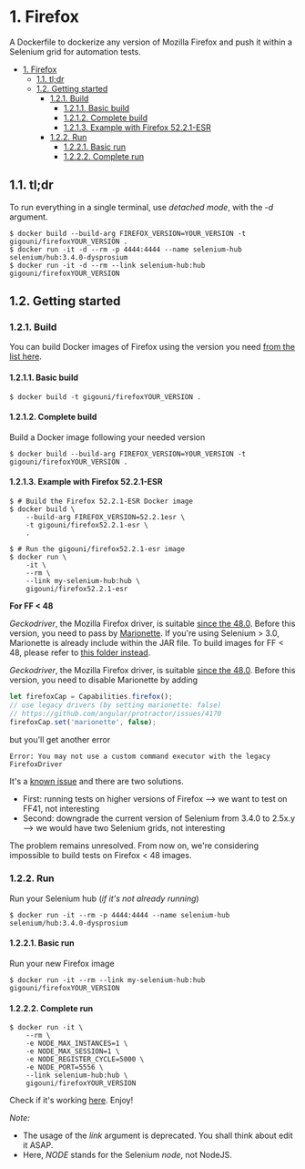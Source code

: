 # 1. Firefox

A Dockerfile to dockerize any version of Mozilla Firefox and push it within a Selenium grid for automation tests.

<!-- TOC -->

- [1. Firefox](#1-firefox)
    - [1.1. tl;dr](#11-tldr)
    - [1.2. Getting started](#12-getting-started)
        - [1.2.1. Build](#121-build)
            - [1.2.1.1. Basic build](#1211-basic-build)
            - [1.2.1.2. Complete build](#1212-complete-build)
            - [1.2.1.3. Example with Firefox 52.2.1-ESR](#1213-example-with-firefox-5221-esr)
        - [1.2.2. Run](#122-run)
            - [1.2.2.1. Basic run](#1221-basic-run)
            - [1.2.2.2. Complete run](#1222-complete-run)

<!-- /TOC -->

## 1.1. tl;dr

To run everything in a single terminal, use _detached mode_, with the _-d_ argument.
```shell
$ docker build --build-arg FIREFOX_VERSION=YOUR_VERSION -t gigouni/firefoxYOUR_VERSION .
$ docker run -it -d --rm -p 4444:4444 --name selenium-hub selenium/hub:3.4.0-dysprosium
$ docker run -it -d --rm --link selenium-hub:hub gigouni/firefoxYOUR_VERSION
```

## 1.2. Getting started
### 1.2.1. Build

You can build Docker images of Firefox using the version you need [from the list here](https://ftp.mozilla.org/pub/firefox/releases/).

#### 1.2.1.1. Basic build

```shell
$ docker build -t gigouni/firefoxYOUR_VERSION .
```

#### 1.2.1.2. Complete build

Build a Docker image following your needed version

```shell
$ docker build --build-arg FIREFOX_VERSION=YOUR_VERSION -t gigouni/firefoxYOUR_VERSION .
```

#### 1.2.1.3. Example with Firefox 52.2.1-ESR

```shell
$ # Build the Firefox 52.2.1-ESR Docker image
$ docker build \
    --build-arg FIREFOX_VERSION=52.2.1esr \
    -t gigouni/firefox52.2.1-esr \
    .

$ # Run the gigouni/firefox52.2.1-esr image
$ docker run \
    -it \
    --rm \
    --link my-selenium-hub:hub \
    gigouni/firefox52.2.1-esr
```

__For FF < 48__

_Geckodriver_, the Mozilla Firefox driver, is suitable [since the 48.0](https://github.com/mozilla/geckodriver/issues/85). Before this version, you need to pass by [Marionette](https://developer.mozilla.org/fr/docs/Mozilla/QA/Marionette). If you're using Selenium > 3.0, Marionette is already include within the JAR file. To build images for FF < 48, please refer to [this folder instead](./before_v48/Dockerfile).

_Geckodriver_, the Mozilla Firefox driver, is suitable [since the 48.0](https://github.com/mozilla/geckodriver/issues/85). Before this version, you need to disable Marionette by adding

```javascript
let firefoxCap = Capabilities.firefox();
// use legacy drivers (by setting marionette: false)
// https://github.com/angular/protractor/issues/4170
firefoxCap.set('marionette', false);
```

but you'll get another error

```shell
Error: You may not use a custom command executor with the legacy FirefoxDriver
```

It's a [known issue](https://stackoverflow.com/questions/42220507/protractor-cant-run-in-firefox-works-fine-in-chrome/42430278#42430278) and there are two solutions. 

- First: running tests on higher versions of Firefox --> we want to test on FF41, not interesting
- Second: downgrade the current version of Selenium from 3.4.0 to 2.5x.y --> we would have two Selenium grids, not interesting

The problem remains unresolved. From now on, we're considering impossible to build tests on Firefox < 48 images.

### 1.2.2. Run

Run your Selenium hub (_if it's not already running_)

```shell
$ docker run -it --rm -p 4444:4444 --name selenium-hub selenium/hub:3.4.0-dysprosium
```

#### 1.2.2.1. Basic run

Run your new Firefox image

```shell
$ docker run -it --rm --link my-selenium-hub:hub gigouni/firefoxYOUR_VERSION
```

#### 1.2.2.2. Complete run

```shell
$ docker run -it \
    --rm \
    -e NODE_MAX_INSTANCES=1 \
    -e NODE_MAX_SESSION=1 \
    -e NODE_REGISTER_CYCLE=5000 \
    -e NODE_PORT=5556 \
    --link selenium-hub:hub \
    gigouni/firefoxYOUR_VERSION
```

Check if it's working [here](http://localhost:4444/grid/console). 
Enjoy!

_Note:_

* The usage of the _link_ argument is deprecated. You shall think about edit it ASAP.
* Here, _NODE_ stands for the Selenium _node_, not NodeJS.